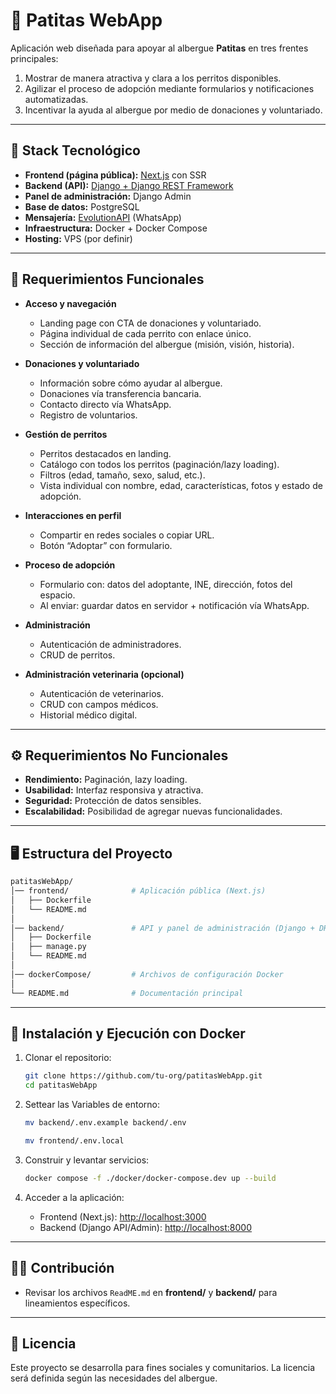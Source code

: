 # 🐾 Patitas WebApp

Aplicación web diseñada para apoyar al albergue **Patitas** en tres frentes principales:

1. Mostrar de manera atractiva y clara a los perritos disponibles.
2. Agilizar el proceso de adopción mediante formularios y notificaciones automatizadas.
3. Incentivar la ayuda al albergue por medio de donaciones y voluntariado.

---

## 🚀 Stack Tecnológico

- **Frontend (página pública):** [Next.js](https://nextjs.org/) con SSR
- **Backend (API):** [Django + Django REST Framework](https://www.django-rest-framework.org/)
- **Panel de administración:** Django Admin
- **Base de datos:** PostgreSQL
- **Mensajería:** [EvolutionAPI](https://evolution-api.com/) (WhatsApp)
- **Infraestructura:** Docker + Docker Compose
- **Hosting:** VPS (por definir)

---

## 📌 Requerimientos Funcionales

- **Acceso y navegación**

  - Landing page con CTA de donaciones y voluntariado.
  - Página individual de cada perrito con enlace único.
  - Sección de información del albergue (misión, visión, historia).

- **Donaciones y voluntariado**

  - Información sobre cómo ayudar al albergue.
  - Donaciones vía transferencia bancaria.
  - Contacto directo vía WhatsApp.
  - Registro de voluntarios.

- **Gestión de perritos**

  - Perritos destacados en landing.
  - Catálogo con todos los perritos (paginación/lazy loading).
  - Filtros (edad, tamaño, sexo, salud, etc.).
  - Vista individual con nombre, edad, características, fotos y estado de adopción.

- **Interacciones en perfil**

  - Compartir en redes sociales o copiar URL.
  - Botón “Adoptar” con formulario.

- **Proceso de adopción**

  - Formulario con: datos del adoptante, INE, dirección, fotos del espacio.
  - Al enviar: guardar datos en servidor + notificación vía WhatsApp.

- **Administración**

  - Autenticación de administradores.
  - CRUD de perritos.

- **Administración veterinaria (opcional)**
  - Autenticación de veterinarios.
  - CRUD con campos médicos.
  - Historial médico digital.

---

## ⚙️ Requerimientos No Funcionales

- **Rendimiento:** Paginación, lazy loading.
- **Usabilidad:** Interfaz responsiva y atractiva.
- **Seguridad:** Protección de datos sensibles.
- **Escalabilidad:** Posibilidad de agregar nuevas funcionalidades.

---

## 🖥️ Estructura del Proyecto

```bash
patitasWebApp/
│── frontend/              # Aplicación pública (Next.js)
│   ├── Dockerfile
│   └── README.md
│
│── backend/               # API y panel de administración (Django + DRF)
│   ├── Dockerfile
│   ├── manage.py
│   └── README.md
│
│── dockerCompose/         # Archivos de configuración Docker
│
└── README.md              # Documentación principal
```

---

## 🐳 Instalación y Ejecución con Docker

1. Clonar el repositorio:

   ```bash
   git clone https://github.com/tu-org/patitasWebApp.git
   cd patitasWebApp
   ```

2. Settear las Variables de entorno:

   ```bash
   mv backend/.env.example backend/.env

   mv frontend/.env.local
   ```

3. Construir y levantar servicios:

    ```bash
    docker compose -f ./docker/docker-compose.dev up --build
    ```

4. Acceder a la aplicación:

   - Frontend (Next.js): [http://localhost:3000](http://localhost:3000)
   - Backend (Django API/Admin): [http://localhost:8000](http://localhost:8000)

---

## 👩‍💻 Contribución

- Revisar los archivos `ReadME.md` en **frontend/** y **backend/** para lineamientos específicos.

---

## 📄 Licencia

Este proyecto se desarrolla para fines sociales y comunitarios. La licencia será definida según las necesidades del albergue.
